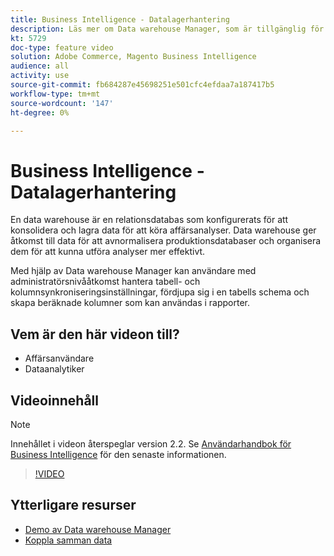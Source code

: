 ```yaml
---
title: Business Intelligence - Datalagerhantering
description: Läs mer om Data warehouse Manager, som är tillgänglig för administratörsanvändare i Business Intelligence.
kt: 5729
doc-type: feature video
solution: Adobe Commerce, Magento Business Intelligence
audience: all
activity: use
source-git-commit: fb684287e45698251e501cfc4efdaa7a187417b5
workflow-type: tm+mt
source-wordcount: '147'
ht-degree: 0%

---
```



# Business Intelligence - Datalagerhantering

En data warehouse är en relationsdatabas som konfigurerats för att konsolidera och lagra data för att köra affärsanalyser. Data warehouse ger åtkomst till data för att avnormalisera produktionsdatabaser och organisera dem för att kunna utföra analyser mer effektivt.

Med hjälp av Data warehouse Manager kan användare med administratörsnivååtkomst hantera tabell- och kolumnsynkroniseringsinställningar, fördjupa sig i en tabells schema och skapa beräknade kolumner som kan användas i rapporter.

## Vem är den här videon till?

- Affärsanvändare
- Dataanalytiker

## Videoinnehåll

>[!NOTE]
>
>Innehållet i videon återspeglar version 2.2. Se [Användarhandbok för Business Intelligence](https://docs.magento.com/mbi/) för den senaste informationen.

>[!VIDEO](https://video.tv.adobe.com/v/35984?quality=12&learn=on)

## Ytterligare resurser

- [Demo av Data warehouse Manager](https://docs.magento.com/mbi/data-analyst/data-warehouse-mgr/tour-dwm.html)
- [Koppla samman data](https://docs.magento.com/mbi/data-analyst/importing-data/connecting-data/connecting-data.html)
